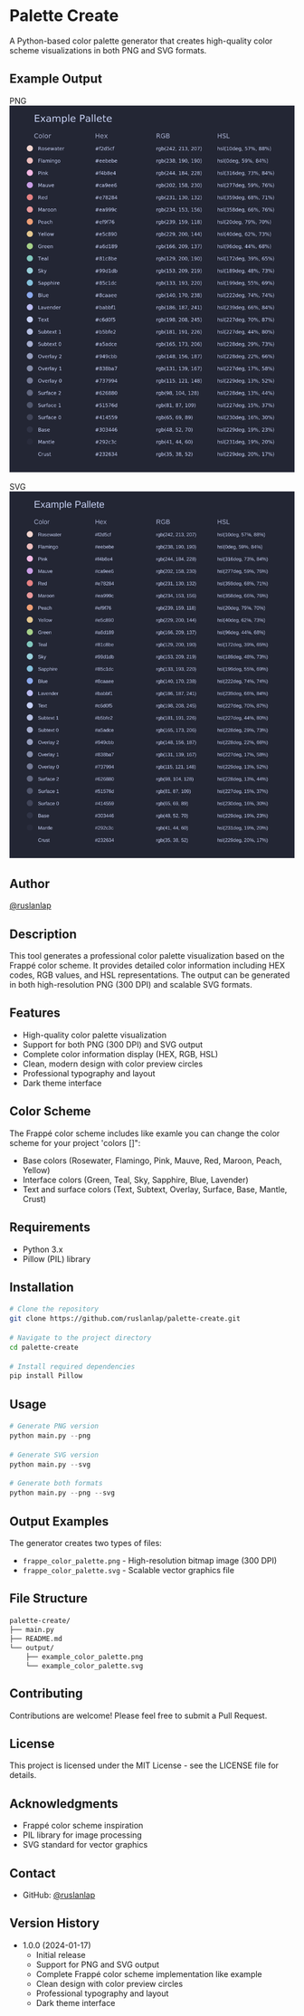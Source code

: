 # Palette Create

A Python-based color palette generator that creates high-quality color scheme visualizations in both PNG and SVG formats.

## Example Output

PNG
![example_color_palette.png](https://github.com/ruslanlap/palette-create/blob/main/output/example_color_palette.png)

SVG
![example_color_palette.svg](https://github.com/ruslanlap/palette-create/blob/main/output/example_color_palette.svg)

## Author

[@ruslanlap](https://github.com/ruslanlap)

## Description

This tool generates a professional color palette visualization based on the Frappé color scheme. It provides detailed color information including HEX codes, RGB values, and HSL representations. The output can be generated in both high-resolution PNG (300 DPI) and scalable SVG formats.

## Features

- High-quality color palette visualization
- Support for both PNG (300 DPI) and SVG output
- Complete color information display (HEX, RGB, HSL)
- Clean, modern design with color preview circles
- Professional typography and layout
- Dark theme interface

## Color Scheme

The Frappé color scheme includes like examle you can change the color scheme for your project 'colors []":

- Base colors (Rosewater, Flamingo, Pink, Mauve, Red, Maroon, Peach, Yellow)
- Interface colors (Green, Teal, Sky, Sapphire, Blue, Lavender)
- Text and surface colors (Text, Subtext, Overlay, Surface, Base, Mantle, Crust)

## Requirements

- Python 3.x
- Pillow (PIL) library

## Installation

```bash
# Clone the repository
git clone https://github.com/ruslanlap/palette-create.git

# Navigate to the project directory
cd palette-create

# Install required dependencies
pip install Pillow
```

## Usage

```python
# Generate PNG version
python main.py --png

# Generate SVG version
python main.py --svg

# Generate both formats
python main.py --png --svg
```

## Output Examples

The generator creates two types of files:

- `frappe_color_palette.png` - High-resolution bitmap image (300 DPI)
- `frappe_color_palette.svg` - Scalable vector graphics file

## File Structure

```
palette-create/
├── main.py
├── README.md
└── output/
    ├── example_color_palette.png
    └── example_color_palette.svg
```

## Contributing

Contributions are welcome! Please feel free to submit a Pull Request.

## License

This project is licensed under the MIT License - see the LICENSE file for details.

## Acknowledgments

- Frappé color scheme inspiration
- PIL library for image processing
- SVG standard for vector graphics

## Contact

- GitHub: [@ruslanlap](https://github.com/ruslanlap)

## Version History

- 1.0.0 (2024-01-17)
  - Initial release
  - Support for PNG and SVG output
  - Complete Frappé color scheme implementation like example
  - Clean design with color preview circles
  - Professional typography and layout
  - Dark theme interface

